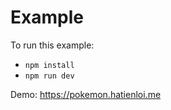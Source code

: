 # Example

To run this example:

-   `npm install`
-   `npm run dev`

Demo: https://pokemon.hatienloi.me
